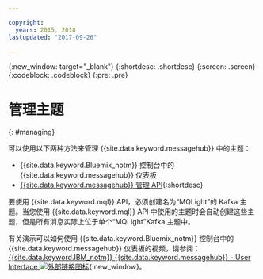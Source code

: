 ```yaml
---

copyright:
  years: 2015, 2018
lastupdated: "2017-09-26"

---
```


{:new_window: target="_blank"}
{:shortdesc: .shortdesc}
{:screen: .screen}
{:codeblock: .codeblock}
{:pre: .pre}

# 管理主题
{: #managing}

可以使用以下两种方法来管理 {{site.data.keyword.messagehub}} 中的主题：

* {{site.data.keyword.Bluemix_notm}} 控制台中的 {{site.data.keyword.messagehub}} 仪表板
* [{{site.data.keyword.messagehub}} 管理 API](/docs/services/MessageHub/messagehub037.html){:shortdesc}

要使用 {{site.data.keyword.mql}} API，必须创建名为“MQLight”的 Kafka 主题。当您使用 {{site.data.keyword.mql}} API 中使用的主题时会自动创建这些主题，但是所有消息实际上位于单个“MQLight”Kafka 主题中。

有关演示可以如何使用 {{site.data.keyword.Bluemix_notm}} 控制台中的 {{site.data.keyword.messagehub}} 仪表板的视频，请参阅：[{{site.data.keyword.IBM_notm}} {{site.data.keyword.messagehub}} - User Interface ![外部链接图标](../../icons/launch-glyph.svg "外部链接图标")](https://www.youtube.com/watch?v=lZulxqv_rHc){:new_window}。
